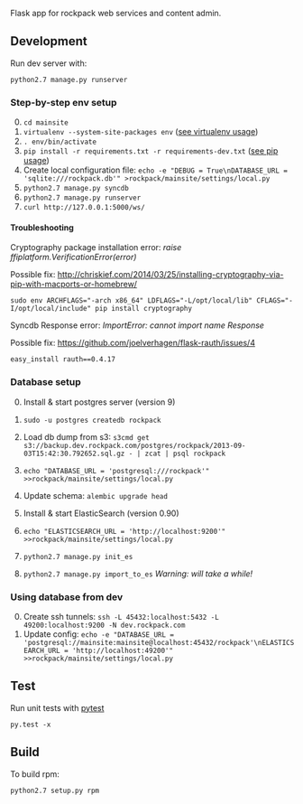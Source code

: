 Flask app for rockpack web services and content admin.

Development
-----------

Run dev server with:

    python2.7 manage.py runserver

### Step-by-step env setup

0. `cd mainsite`
0. `virtualenv --system-site-packages env`	([see virtualenv usage](http://www.virtualenv.org/en/latest/virtualenv.html#usage))
0. `. env/bin/activate`
0. `pip install -r requirements.txt -r requirements-dev.txt`	([see pip usage](http://www.pip-installer.org/en/latest/usage.html#pip-install))
0. Create local configuration file: `echo -e "DEBUG = True\nDATABASE_URL = 'sqlite:///rockpack.db'" >rockpack/mainsite/settings/local.py`
0. `python2.7 manage.py syncdb`
0. `python2.7 manage.py runserver`
0. `curl http://127.0.0.1:5000/ws/`

#### Troubleshooting

Cryptography package installation error: _raise ffiplatform.VerificationError(error)_

Possible fix: http://chriskief.com/2014/03/25/installing-cryptography-via-pip-with-macports-or-homebrew/

    sudo env ARCHFLAGS="-arch x86_64" LDFLAGS="-L/opt/local/lib" CFLAGS="-I/opt/local/include" pip install cryptography

Syncdb Response error: _ImportError: cannot import name Response_

Possible fix: https://github.com/joelverhagen/flask-rauth/issues/4

    easy_install rauth==0.4.17


### Database setup

0. Install & start postgres server (version 9)
0. `sudo -u postgres createdb rockpack`
0. Load db dump from s3: `s3cmd get s3://backup.dev.rockpack.com/postgres/rockpack/2013-09-03T15:42:30.792652.sql.gz - | zcat | psql rockpack`
0. `echo "DATABASE_URL = 'postgresql:///rockpack'" >>rockpack/mainsite/settings/local.py`
0. Update schema: `alembic upgrade head`

0. Install & start ElasticSearch (version 0.90)
0. `echo "ELASTICSEARCH_URL = 'http://localhost:9200'" >>rockpack/mainsite/settings/local.py`
0. `python2.7 manage.py init_es`
0. `python2.7 manage.py import_to_es`	_Warning: will take a while!_

### Using database from dev

0. Create ssh tunnels: `ssh -L 45432:localhost:5432 -L 49200:localhost:9200 -N dev.rockpack.com`
0. Update config: `echo -e "DATABASE_URL = 'postgresql://mainsite:mainsite@localhost:45432/rockpack'\nELASTICSEARCH_URL = 'http://localhost:49200'" >>rockpack/mainsite/settings/local.py`

Test
----

Run unit tests with [pytest](http://pytest.org/latest/usage.html)

    py.test -x

Build
-----

To build rpm:

    python2.7 setup.py rpm
